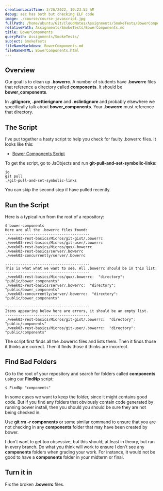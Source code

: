 ```yaml
---
creationLocalTime: 3/26/2022, 10:23:52 AM
debug: aec has both but checking ELF code
image: ./course/course-javascript.jpg
fullPath: /home/ubuntu/Git/CloudNotes/Assignments/SmokeTests/BowerComponents.md
relativePath: Assignments/SmokeTests/BowerComponents.md
title: BowerComponents
queryPath: Assignments/SmokeTests/
subject: SmokeTests
fileNameMarkdown: BowerComponents.md
fileNameHTML: BowerComponents.html
---
```



<!-- toc -->
<!-- tocstop -->

## Overview

Our goal is to clean up **.bowerrc**. A number of students have **.bowerrc** files that reference a directory called **components**. It should be **bower_components**.

In **.gitignore**, **.prettierignore** and **.eslintignore** and probably elsewhere we specifically talk about **bower_components**. Your **.bowerrc** must reference that directory.

## The Script

I've put together a hasty script to help you check for faulty .bowerrc files. It looks like this:

- [Bower Components Script](https://github.com/charliecalvert/JsObjects/blob/master/Utilities/Templates/Scripts/bower-components)

To get the script, go to JsObjects and run **git-pull-and-set-symbolic-links**:

    jo
    git pull
    ./git-pull-and-set-symbolic-links

You can skip the second step if have pulled recently.

## Run the Script

Here is a typical run from the root of a repository:

```nohighlighting
$ bower-components
Here are all the .bowerrc files found:
---------------------------------------
./week03-rest-basics/Micros/git-gist/.bowerrc
./week03-rest-basics/Micros/git-user/.bowerrc
./week03-rest-basics/Micros/qux/.bowerrc
./week03-rest-basics/server/.bowerrc
./week03-concurrently/server/.bowerrc

---------------------------------------
This is what what we want to see. All .bowerrc should be in this list:
---------------------------------------
./week03-rest-basics/Micros/qux/.bowerrc:  "directory": "public/bower_components"
./week03-rest-basics/server/.bowerrc:  "directory": "public/bower_components"
./week03-concurrently/server/.bowerrc:  "directory": "public/bower_components"

---------------------------------------
Items appearing below here are errors, it should be an empty list.
---------------------------------------
./week03-rest-basics/Micros/git-gist/.bowerrc:  "directory": "public/components"
./week03-rest-basics/Micros/git-user/.bowerrc:  "directory": "public/components"
```

The script first finds all the .bowerrc files and lists them. Then it finds those it thinks are correct. Then it finds those it thinks are incorrect.

## Find Bad Folders

Go to the root of your repository and search for folders called **components** using our **FindNp** script:

```nohighlighting
$ FindNp "components"
```

In some cases we want to keep the folder, since it might contains good code. But if you find any folders that obviously contain code generated by running bower install, then you should you should be sure they are not being checked in.

Use **git rm -r components** or some similar command to ensure that you are not checking in any **components** folder that may have been created by bower.    

I don't want to get too obsessive, but this should, at least in theory, but run in every branch. Do what you think will work to ensure I don't see any **components** folders when grading your work. For instance, it would not be good to have a **components** folder in your midterm or final.

## Turn it in

Fix the broken **.bowerrc** files.
